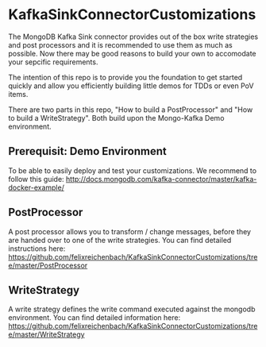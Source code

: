 # KafkaSinkConnectorCustomizations

The MongoDB Kafka Sink connector provides out of the box write strategies and post processors and it is recommended to use them as much as possible. 
Now there may be good reasons to build your own to accomodate your sepcific requirements.

The intention of this repo is to provide you the foundation to get started quickly and allow you efficiently building little demos for TDDs or even PoV items.

There are two parts in this repo, "How to build a PostProcessor" and "How to build a WriteStrategy". Both build upon the Mongo-Kafka Demo environment.

## Prerequisit: Demo Environment
To be able to easily deploy and test your customizations. We recommend to follow this guide:
http://docs.mongodb.com/kafka-connector/master/kafka-docker-example/


## PostProcessor
A post processor allows you to transform / change messages, before they are handed over to one of the write strategies.
You can find detailed instructions here:
https://github.com/felixreichenbach/KafkaSinkConnectorCustomizations/tree/master/PostProcessor

## WriteStrategy
A write strategy defines the write command executed against the mongodb environment.
You can find detailed information here:
https://github.com/felixreichenbach/KafkaSinkConnectorCustomizations/tree/master/WriteStrategy
